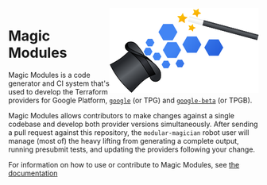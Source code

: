 <img src="docs/static/magic-modules.svg" alt="Magic Modules Logo" width="300" align="right" />

# Magic Modules

Magic Modules is a code generator and CI system that's used to develop the Terraform providers
for Google Platform, [`google`](https://github.com/hashicorp/terraform-provider-google) (or TPG) and
[`google-beta`](https://github.com/hashicorp/terraform-provider-google-beta) (or TPGB).

Magic Modules allows contributors to make changes against a single codebase and develop both
provider versions simultaneously. After sending a pull request against this repository, the
`modular-magician` robot user will manage (most of) the heavy lifting from generating a
complete output, running presubmit tests, and updating the providers following your
change.

For information on how to use or contribute to Magic Modules, see [the documentation](https://googlecloudplatform.github.io/magic-modules)
